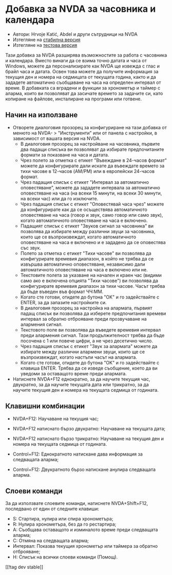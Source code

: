 # Добавка за NVDA за часовника и календара #

* Автори: Hrvoje Katić, Abdel и други сътрудници на NVDA
* Изтегляне на [стабилна версия][1]
* Изтегляне на [тестова версия][2]


Тази добавка за NVDA разширява възможностите за работа с часовника и
календара. Вместо винаги да се взима точно датата и часа от Windows, можете
да персонализирате как NVDA ще извежда с глас и брайл часа и датата. Освен
това можете да получите информация за текущия ден и номера на седмицата от
текущата година, както и да зададете автоматично съобщаване на часа на
определен интервал от време. В добавката са вградени и функции за хронометър
и таймер с аларма, които ви позволяват да засичате времето за задачите си,
като копиране на файлове, инсталиране на програми или готвене.

## Начин на използване

*	Отворете диалоговия прозорец за конфигуриране на тази добавка от менюто на NVDA- > "Инструменти" или от панела с настройки, в зависимост от вашата версия на NVDA.
	*	В диалоговия прозорец за настройване на часовника, първите два падащи списъка ви позволяват да избирате предпочитаните формати за показване на часа и датата.
	*	Чрез полето за отметка с етикет "Въвеждане в 24-часов формат" можете да конфигурирате дали искате да въвеждате времето за тихи часове в 12-часов (AM/PM) или в европейски 24-часов формат.
	*	Чрез падащия списък с етикет "Интервал за автоматично оповестяване", можете да зададете интервала за автоматично оповестяване на часа (на всеки 15 минути, на всеки 30 минути, на всеки час) или да го изключите.
	*	Чрез падащия списък с етикет "Оповестявай часа чрез" можете да конфигурирате как да се осъществява автоматичното оповестяване на часа (говор и звук, само говор или само звук), когато автоматичното оповестяване на часа е включено.
	*	Падащият списък с етикет "Звуков сигнал за часовника" ви позволява да избирате между различни звуци за часовника, които ще се възпроизвеждат, когато автоматичното оповестяване на часа е включено и е зададено да се оповестява със звук.
	*	Полето за отметка с етикет "Тихи часове" ви позволява да конфигурирате времевия диапазон, в който не трябва да се извършва автоматично оповестяване, независимо дали автоматичното оповестяване на часа е включено или не.
	*	Текстовите полета за указване на начален и краен час (видими само ако е включена опцията "Тихи часове") ви позволява да конфигурирате времевия диапазон за тихи часове. Часът трябва да бъде въведен във формат ЧЧ:ММ.
	*	Когато сте готови, отидете до бутона "OK" и го задействайте с ENTER, за да запазите настройките си.
	*	В диалоговия прозорец за настройка на алармата, първият падащ списък ви позволява да изберете предпочитания времеви интервал за обратно отброяване преди прозвучаване на алармения сигнал.
	*	Текстовото поле ви позволява да въведете времевия интервал преди алармения сигнал. Тази продължителност трябва да бъде посочена с 1 или повече цифри, а не чрез десетично число.
	*	Чрез падащия списък с етикет "Звук за алармата" можете да избирате между различни алармени звуци, които ще се възпроизвеждат, когато настъпи часът на алармата.
	*	Когато сте готови, отидете до бутона "OK" и го задействайте с клавиша ENTER. Трябва да се изведе съобщение, което да ви уведоми за оставащото време преди алармата.
*	Натиснете NVDA+F12 еднократно, за да научите текущия час, двукратно, за да научите текущата дата или трикратно, за да научите текущия ден и номера на текущата седмица от годината.

## Клавишни комбинации

- NVDA+F12: Научаване на текущия час;
- NVDA+F12 натиснато бързо двукратно: Научаване на текущата дата;
- NVDA+F12 натиснато бързо трикратно: Научаване на текущия ден и номера на
текущата седмица от годината.

- Control+F12: Еднократното натискане дава информация за следващата аларма;
- Control+F12: Двукратното бързо натискане анулира следващата аларма.

## Слоеви команди

За да използвате слоевите команди, натиснете NVDA+Shift+F12, последвано от
един от следните клавиши:

- S: Стартира, нулира или спира хронометъра;
- R: Нулира хронометъра, без да го рестартира;
- A: Съобщава оставащото и изминалото време преди следващата аларма;
- C: Отмяна на следващата аларма;
- Интервал: Показва текущия хронометър или таймера за обратно отброяване;
- H: Списък на всички слоеви команди (Помощ).

[[!tag dev stable]]

[1]: https://addons.nvda-project.org/files/get.php?file=cac

[2]: https://addons.nvda-project.org/files/get.php?file=cac-dev

